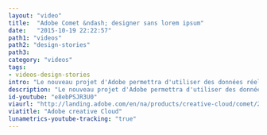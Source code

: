 ```yaml
---
layout: "video"
title:  "Adobe Comet &ndash; designer sans lorem ipsum"
date:   "2015-10-19 22:22:57"
path1: "videos"
path2: "design-stories"
path3:
category: "videos"
tags:
- videos-design-stories
intro: "Le nouveau projet d'Adobe permettra d'utiliser des données réelles à la place du traditionnel bolobolo."
description: "Le nouveau projet d'Adobe permettra d'utiliser des données réelles à la place du traditionnel bolobolo"
id-youtube: "e8ebPSJR3U0"
viaurl: "http://landing.adobe.com/en/na/products/creative-cloud/comet/229818-notifyme.html?ref=MagazineDuWebdesign"
viatitle: "Adobe creative Cloud"
lunametrics-youtube-tracking: "true"
---
```

